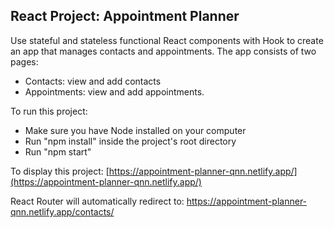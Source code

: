 ## React Project: Appointment Planner
Use stateful and stateless functional React components with Hook to create an app that manages contacts and appointments.
The app consists of two pages:
- Contacts: view and add contacts
- Appointments: view and add appointments.

To run this project:
- Make sure you have Node installed on your computer
- Run "npm install" inside the project's root directory
- Run "npm start"

To display this project:
[https://appointment-planner-qnn.netlify.app/](https://appointment-planner-qnn.netlify.app/)

React Router will automatically redirect to: https://appointment-planner-qnn.netlify.app/contacts/ 

